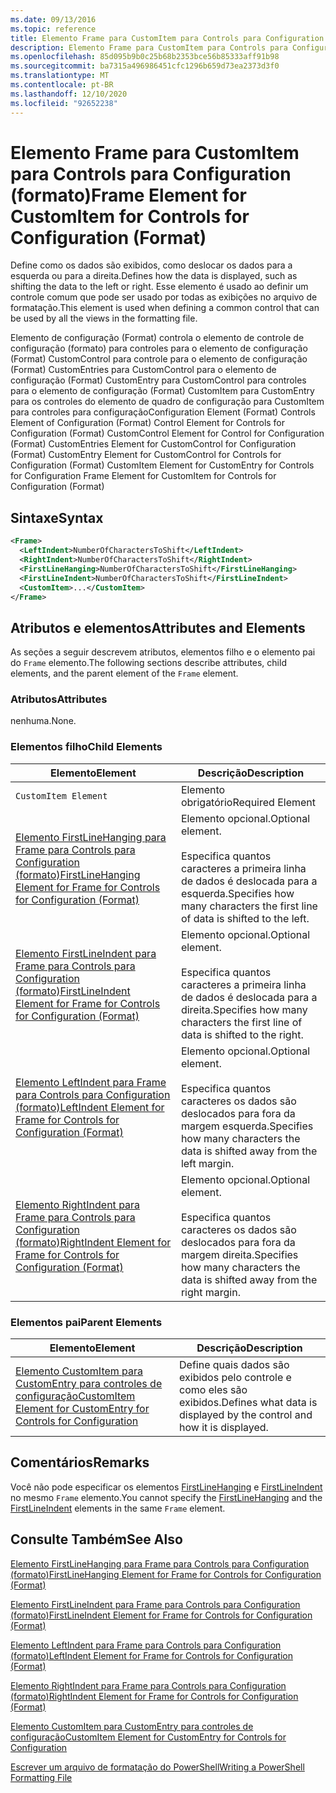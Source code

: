 ```yaml
---
ms.date: 09/13/2016
ms.topic: reference
title: Elemento Frame para CustomItem para Controls para Configuration (formato)
description: Elemento Frame para CustomItem para Controls para Configuration (formato)
ms.openlocfilehash: 85d095b9b0c25b68b2353bce56b85333aff91b98
ms.sourcegitcommit: ba7315a496986451cfc1296b659d73ea2373d3f0
ms.translationtype: MT
ms.contentlocale: pt-BR
ms.lasthandoff: 12/10/2020
ms.locfileid: "92652238"
---
```

# <a name="frame-element-for-customitem-for-controls-for-configuration-format"></a><span data-ttu-id="4f051-103">Elemento Frame para CustomItem para Controls para Configuration (formato)</span><span class="sxs-lookup"><span data-stu-id="4f051-103">Frame Element for CustomItem for Controls for Configuration (Format)</span></span>

<span data-ttu-id="4f051-104">Define como os dados são exibidos, como deslocar os dados para a esquerda ou para a direita.</span><span class="sxs-lookup"><span data-stu-id="4f051-104">Defines how the data is displayed, such as shifting the data to the left or right.</span></span> <span data-ttu-id="4f051-105">Esse elemento é usado ao definir um controle comum que pode ser usado por todas as exibições no arquivo de formatação.</span><span class="sxs-lookup"><span data-stu-id="4f051-105">This element is used when defining a common control that can be used by all the views in the formatting file.</span></span>

<span data-ttu-id="4f051-106">Elemento de configuração (Format) controla o elemento de controle de configuração (formato) para controles para o elemento de configuração (Format) CustomControl para controle para o elemento de configuração (Format) CustomEntries para CustomControl para o elemento de configuração (Format) CustomEntry para CustomControl para controles para o elemento de configuração (Format) CustomItem para CustomEntry para os controles do elemento de quadro de configuração para CustomItem para controles para configuração</span><span class="sxs-lookup"><span data-stu-id="4f051-106">Configuration Element (Format) Controls Element of Configuration (Format) Control Element for Controls for Configuration (Format) CustomControl Element for Control for Configuration (Format) CustomEntries Element for CustomControl for Configuration (Format) CustomEntry Element for CustomControl for Controls for Configuration (Format) CustomItem Element for CustomEntry for Controls for Configuration Frame Element for CustomItem for Controls for Configuration (Format)</span></span>

## <a name="syntax"></a><span data-ttu-id="4f051-107">Sintaxe</span><span class="sxs-lookup"><span data-stu-id="4f051-107">Syntax</span></span>

```xml
<Frame>
  <LeftIndent>NumberOfCharactersToShift</LeftIndent>
  <RightIndent>NumberOfCharactersToShift</RightIndent>
  <FirstLineHanging>NumberOfCharactersToShift</FirstLineHanging>
  <FirstLineIndent>NumberOfCharactersToShift</FirstLineIndent>
  <CustomItem>...</CustomItem>
</Frame>
```

## <a name="attributes-and-elements"></a><span data-ttu-id="4f051-108">Atributos e elementos</span><span class="sxs-lookup"><span data-stu-id="4f051-108">Attributes and Elements</span></span>

<span data-ttu-id="4f051-109">As seções a seguir descrevem atributos, elementos filho e o elemento pai do `Frame` elemento.</span><span class="sxs-lookup"><span data-stu-id="4f051-109">The following sections describe attributes, child elements, and the parent element of the `Frame` element.</span></span>

### <a name="attributes"></a><span data-ttu-id="4f051-110">Atributos</span><span class="sxs-lookup"><span data-stu-id="4f051-110">Attributes</span></span>

<span data-ttu-id="4f051-111">nenhuma.</span><span class="sxs-lookup"><span data-stu-id="4f051-111">None.</span></span>

### <a name="child-elements"></a><span data-ttu-id="4f051-112">Elementos filho</span><span class="sxs-lookup"><span data-stu-id="4f051-112">Child Elements</span></span>

|<span data-ttu-id="4f051-113">Elemento</span><span class="sxs-lookup"><span data-stu-id="4f051-113">Element</span></span>|<span data-ttu-id="4f051-114">Descrição</span><span class="sxs-lookup"><span data-stu-id="4f051-114">Description</span></span>|
|-------------|-----------------|
|`CustomItem Element`|<span data-ttu-id="4f051-115">Elemento obrigatório</span><span class="sxs-lookup"><span data-stu-id="4f051-115">Required Element</span></span>|
|[<span data-ttu-id="4f051-116">Elemento FirstLineHanging para Frame para Controls para Configuration (formato)</span><span class="sxs-lookup"><span data-stu-id="4f051-116">FirstLineHanging Element for Frame for Controls for Configuration (Format)</span></span>](./firstlinehanging-element-for-frame-for-controls-for-configuration-format.md)|<span data-ttu-id="4f051-117">Elemento opcional.</span><span class="sxs-lookup"><span data-stu-id="4f051-117">Optional element.</span></span><br /><br /> <span data-ttu-id="4f051-118">Especifica quantos caracteres a primeira linha de dados é deslocada para a esquerda.</span><span class="sxs-lookup"><span data-stu-id="4f051-118">Specifies how many characters the first line of data is shifted to the left.</span></span>|
|[<span data-ttu-id="4f051-119">Elemento FirstLineIndent para Frame para Controls para Configuration (formato)</span><span class="sxs-lookup"><span data-stu-id="4f051-119">FirstLineIndent Element for Frame for Controls for Configuration (Format)</span></span>](./firstlineindent-element-for-frame-for-controls-for-configuration-format.md)|<span data-ttu-id="4f051-120">Elemento opcional.</span><span class="sxs-lookup"><span data-stu-id="4f051-120">Optional element.</span></span><br /><br /> <span data-ttu-id="4f051-121">Especifica quantos caracteres a primeira linha de dados é deslocada para a direita.</span><span class="sxs-lookup"><span data-stu-id="4f051-121">Specifies how many characters the first line of data is shifted to the right.</span></span>|
|[<span data-ttu-id="4f051-122">Elemento LeftIndent para Frame para Controls para Configuration (formato)</span><span class="sxs-lookup"><span data-stu-id="4f051-122">LeftIndent Element for Frame for Controls for Configuration (Format)</span></span>](./leftindent-element-for-frame-for-controls-for-configuration-format.md)|<span data-ttu-id="4f051-123">Elemento opcional.</span><span class="sxs-lookup"><span data-stu-id="4f051-123">Optional element.</span></span><br /><br /> <span data-ttu-id="4f051-124">Especifica quantos caracteres os dados são deslocados para fora da margem esquerda.</span><span class="sxs-lookup"><span data-stu-id="4f051-124">Specifies how many characters the data is shifted away from the left margin.</span></span>|
|[<span data-ttu-id="4f051-125">Elemento RightIndent para Frame para Controls para Configuration (formato)</span><span class="sxs-lookup"><span data-stu-id="4f051-125">RightIndent Element for Frame for Controls for Configuration (Format)</span></span>](./rightindent-element-for-frame-for-controls-for-configuration-format.md)|<span data-ttu-id="4f051-126">Elemento opcional.</span><span class="sxs-lookup"><span data-stu-id="4f051-126">Optional element.</span></span><br /><br /> <span data-ttu-id="4f051-127">Especifica quantos caracteres os dados são deslocados para fora da margem direita.</span><span class="sxs-lookup"><span data-stu-id="4f051-127">Specifies how many characters the data is shifted away from the right margin.</span></span>|

### <a name="parent-elements"></a><span data-ttu-id="4f051-128">Elementos pai</span><span class="sxs-lookup"><span data-stu-id="4f051-128">Parent Elements</span></span>

|<span data-ttu-id="4f051-129">Elemento</span><span class="sxs-lookup"><span data-stu-id="4f051-129">Element</span></span>|<span data-ttu-id="4f051-130">Descrição</span><span class="sxs-lookup"><span data-stu-id="4f051-130">Description</span></span>|
|-------------|-----------------|
|[<span data-ttu-id="4f051-131">Elemento CustomItem para CustomEntry para controles de configuração</span><span class="sxs-lookup"><span data-stu-id="4f051-131">CustomItem Element for CustomEntry for Controls for Configuration</span></span>](./customitem-element-for-customentry-for-controls-for-configuration-format.md)|<span data-ttu-id="4f051-132">Define quais dados são exibidos pelo controle e como eles são exibidos.</span><span class="sxs-lookup"><span data-stu-id="4f051-132">Defines what data is displayed by the control and how it is displayed.</span></span>|

## <a name="remarks"></a><span data-ttu-id="4f051-133">Comentários</span><span class="sxs-lookup"><span data-stu-id="4f051-133">Remarks</span></span>

<span data-ttu-id="4f051-134">Você não pode especificar os elementos [FirstLineHanging](./firstlinehanging-element-for-frame-for-controls-for-configuration-format.md) e [FirstLineIndent](./firstlineindent-element-for-frame-for-controls-for-configuration-format.md) no mesmo `Frame` elemento.</span><span class="sxs-lookup"><span data-stu-id="4f051-134">You cannot specify the [FirstLineHanging](./firstlinehanging-element-for-frame-for-controls-for-configuration-format.md) and the [FirstLineIndent](./firstlineindent-element-for-frame-for-controls-for-configuration-format.md) elements in the same `Frame` element.</span></span>

## <a name="see-also"></a><span data-ttu-id="4f051-135">Consulte Também</span><span class="sxs-lookup"><span data-stu-id="4f051-135">See Also</span></span>

[<span data-ttu-id="4f051-136">Elemento FirstLineHanging para Frame para Controls para Configuration (formato)</span><span class="sxs-lookup"><span data-stu-id="4f051-136">FirstLineHanging Element for Frame for Controls for Configuration (Format)</span></span>](./firstlinehanging-element-for-frame-for-controls-for-configuration-format.md)

[<span data-ttu-id="4f051-137">Elemento FirstLineIndent para Frame para Controls para Configuration (formato)</span><span class="sxs-lookup"><span data-stu-id="4f051-137">FirstLineIndent Element for Frame for Controls for Configuration (Format)</span></span>](./firstlineindent-element-for-frame-for-controls-for-configuration-format.md)

[<span data-ttu-id="4f051-138">Elemento LeftIndent para Frame para Controls para Configuration (formato)</span><span class="sxs-lookup"><span data-stu-id="4f051-138">LeftIndent Element for Frame for Controls for Configuration (Format)</span></span>](./leftindent-element-for-frame-for-controls-for-configuration-format.md)

[<span data-ttu-id="4f051-139">Elemento RightIndent para Frame para Controls para Configuration (formato)</span><span class="sxs-lookup"><span data-stu-id="4f051-139">RightIndent Element for Frame for Controls for Configuration (Format)</span></span>](./rightindent-element-for-frame-for-controls-for-configuration-format.md)

[<span data-ttu-id="4f051-140">Elemento CustomItem para CustomEntry para controles de configuração</span><span class="sxs-lookup"><span data-stu-id="4f051-140">CustomItem Element for CustomEntry for Controls for Configuration</span></span>](./customitem-element-for-customentry-for-controls-for-configuration-format.md)

[<span data-ttu-id="4f051-141">Escrever um arquivo de formatação do PowerShell</span><span class="sxs-lookup"><span data-stu-id="4f051-141">Writing a PowerShell Formatting File</span></span>](./writing-a-powershell-formatting-file.md)
